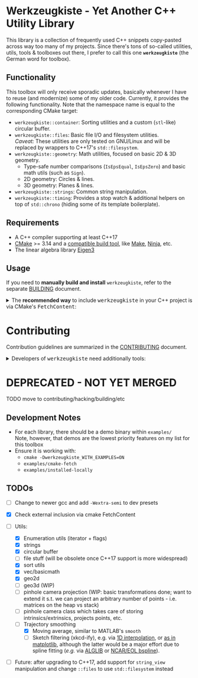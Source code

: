 # Werkzeugkiste - Yet Another C++ Utility Library
This library is a collection of frequently used C++ snippets copy-pasted across way too many of my projects.
Since there's tons of so-called utilities, utils, tools & toolboxes out there, I prefer to call this one **`werkzeugkiste`** (the German word for toolbox).


## Functionality

This toolbox will only receive sporadic updates, basically whenever I have to reuse (and modernize) some of my older code.
Currently, it provides the following functionality. Note that the namespace name is equal to the corresponding CMake target:
* `werkzeugkiste::container`: Sorting utilities and a custom (`stl`-like) circular buffer.
* `werkzeugkiste::files`: Basic file I/O and filesystem utilities.  
  _Caveat:_ These utilities are only tested on GNU/Linux and will be replaced by wrappers to C++17's `std::filesystem`.
* `werkzeugkiste::geometry`: Math utilities, focused on basic 2D & 3D geometry.
  * Type-safe number comparisons (`IsEpsEqual`, `IsEpsZero`) and basic math utils (such as `Sign`).
  * 2D geometry: Circles & lines.
  * 3D geometry: Planes & lines.
* `werkzeugkiste::strings`: Common string manipulation.
* `werkzeugkiste::timing`: Provides a stop watch & additional helpers on top of `std::chrono` (hiding some of its template boilerplate).


## Requirements
* A C++ compiler supporting at least C++17
* [CMake][1] >= 3.14 and a [compatible build tool][2], like [Make][3], [Ninja][4], etc.
* The linear algebra library [Eigen3](https://eigen.tuxfamily.org/)

## Usage
If you need to **manually build and install** `werkzeugkiste`, refer to the
separate [BUILDING](BUILDING.md) document.

<details>
<summary>The <b>recommended way</b> to include <tt>werkzeugkiste</tt> in your C++
project is via CMake's <tt>FetchContent</tt>:</summary>

Since v3.14, CMake provides the [functionality][9] to set up an external
dependency as simple as:
```cmake
# Fetch the library:
include(FetchContent)
FetchContent_Declare(
    werkzeugkiste
    GIT_REPOSITORY https://github.com/snototter/werkzeugkiste.git
    GIT_TAG main)
FetchContent_MakeAvailable(werkzeugkiste)

# Optionally print the available library version:
message(STATUS "Using werkzeugkiste v${werkzeugkiste_VERSION}")
```

Afterwards, add it to your consuming executable/library via:
```cmake
target_link_libraries(
    your_target PRIVATE
    werkzeugkiste::werkzeugkiste
)
```

*Note:* The `werkzeugkiste::werkzeugkiste` target is an _all-in-one_ target, _i.e._ it includes all utilities.
Typically, you will only want to link against a specific utility target, _e.g._ `werkzeugkiste::geometry`.
The available target names are listed in the [functionality overview][#functionality].
</details>

# Contributing

Contribution guidelines are summarized in the [CONTRIBUTING](CONTRIBUTING.md) document.

<details>
<summary>Developers of <tt>werkzeugkiste</tt> need additionally tools:</summary>

* <b>Note:</b> This library is primarily developed on Unix. Since it was set up using
  [cmake-init][10], **Windows users** should check the [cmake-init README][11]
  for required changes or suggested toolchain alternatives.

* A recent [clang-tidy][5] version >= 14.  

  CI will always run clang-tidy, so it is optional to install and use it
  locally, but it is highly recommended.

* Additional static analysis is run by [cppcheck][6].  

  CI will always run cppcheck, so it is optional to install and use it
  locally, but it is highly recommended.

* Testing requires [googletest][7].

* Test coverage is generated via GCC's `gcov` and summarized using [LCOV][8]. 

  The project has a `coverage` target in developer mode if the
  `ENABLE_COVERAGE` variable is enabled. The reason why a separate target is used
  instead of CTest's built-in `coverage` step is because it lacks necessary
  customization.  
  This target should be run after the tests and will generate a report at
  `<binary-dir>/coverage.info` and an HTML report at the
  `<binary-dir>/coverage_html` directory.
</details>




# DEPRECATED - NOT YET MERGED 

TODO move to contributing/hacking/building/etc


## Development Notes
* For each library, there should be a demo binary within `examples/`  
  Note, however, that demos are the lowest priority features on my list for this toolbox
* Ensure it is working with:
  * `cmake -Dwerkzeugkiste_WITH_EXAMPLES=ON`
  * `examples/cmake-fetch`
  * `examples/installed-locally`

## TODOs

* [ ] Change to newer gcc and add `-Wextra-semi` to dev presets
* [x] Check external inclusion via cmake FetchContent
* [ ] Utils:
  * [x] Enumeration utils (iterator + flags)
  * [x] strings
  * [x] circular buffer
  * [ ] file stuff (will be obsolete once C++17 support is more widespread)
  * [x] sort utils
  * [x] vec/basicmath
  * [x] geo2d
  * [ ] geo3d (WIP)
  * [ ] pinhole camera projection (WIP: basic transformations done; want to extend it s.t. we can project an arbitrary number of points - i.e. matrices on the heap vs stack)
  * [ ] pinhole camera class which takes care of storing intrinsics/extrinsics, projects points, etc.
  * [ ] Trajectory smoothing
    * [x] Moving average, similar to MATLAB's `smooth`
    * [ ] Sketch filtering (xkcd-ify), e.g. via [1D interpolation](https://github.com/slayton/matlab-xkcdify),
      or [as in matplotlib](https://github.com/JohannesBuchner/matplotlib-xkcdify), although the latter would be
      a major effort due to spline fitting (*e.g.* via [ALGLIB](http://www.alglib.net/interpolation/spline3.php#header7)
      or [NCAR/EOL bspline](https://github.com/NCAR/bspline)).
* [ ] Future: after upgrading to C++17, add support for `string_view` manipulation and change `::files` to use `std::filesystem` instead



[1]: https://cmake.org/
[2]: https://cmake.org/cmake/help/latest/manual/cmake-generators.7.html
[3]: https://www.gnu.org/software/make/
[4]: https://ninja-build.org/
[5]: https://clang.llvm.org/extra/clang-tidy/
[6]: https://cppcheck.sourceforge.io/
[7]: http://google.github.io/googletest/
[8]: http://ltp.sourceforge.net/coverage/lcov.php
[9]: https://cmake.org/cmake/help/latest/module/FetchContent.html
[10]: https://pypi.org/project/cmake-init/
[11]: https://github.com/friendlyanon/cmake-init#clang-tidy


